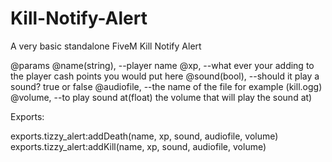 # Kill-Notify-Alert
A very basic standalone FiveM Kill Notify Alert



@params
@name(string), --player name
@xp, --what ever your adding to the player cash points you would put here
@sound(bool),  --should it play a sound? true or false
@audiofile,  --the name of the file for example (kill.ogg)
@volume, --to play sound at(float) the volume that will play the sound at)


Exports:

exports.tizzy_alert:addDeath(name, xp, sound, audiofile, volume)
exports.tizzy_alert:addKill(name, xp, sound, audiofile, volume)
